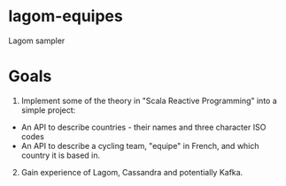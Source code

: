 # lagom-equipes

Lagom sampler

# Goals

1. Implement some of the theory in "Scala Reactive Programming" into a simple project:

- An API to describe countries - their names and three character ISO codes
- An API to describe a cycling team, "equipe" in French, and which country it is based in.

2. Gain experience of Lagom, Cassandra and potentially Kafka.
